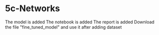 # 5c-Networks
The model is added
The notebook is added
The report is added
Download the file "fine_tuned_model" and use it after adding dataset
